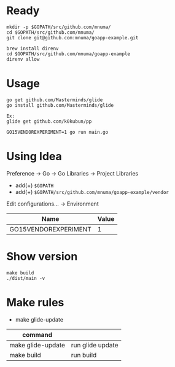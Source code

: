 # Ready

```
mkdir -p $GOPATH/src/github.com/mnuma/
cd $GOPATH/src/github.com/mnuma/
git clone git@github.com:mnuma/goapp-example.git
```

```
brew install direnv
cd $GOPATH/src/github.com/mnuma/goapp-example
direnv allow
```

# Usage

```
go get github.com/Masterminds/glide
go install github.com/Masterminds/glide
```

```
Ex:
glide get github.com/k0kubun/pp
```

```
GO15VENDOREXPERIMENT=1 go run main.go
```

# Using Idea

Preference → Go → Go Libraries → Project Libraries

- add(+) `$GOPATH`
- add(+) `$GOPATH/src/github.com/mnuma/goapp-example/vendor`

Edit configurations... → Environment


| Name| Value|
|-----|------|
|GO15VENDOREXPERIMENT     |1      |

# Show version

```
make build 
./dist/main -v
```

# Make rules

- make glide-update

| command| |
|-----|------|
|make glide-update     |run glide update       |
|make build     |run build      |

